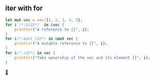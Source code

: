 ## iter with for

```rust
let mut vec = vec![1, 2, 3, 4, 5];
for i /*:&i32*/  in &vec {
    println!("A reference to {}", i);
}
for i/*:&mut i32*/ in &mut vec {
    println!("A mutable reference to {}", i);
}
for i/*:i32*/ in vec {
    println!("Take ownership of the vec and its element {}", i);
}
```

[📒](https://doc.rust-lang.org/1.17.0/book/vectors.html#iterating) 